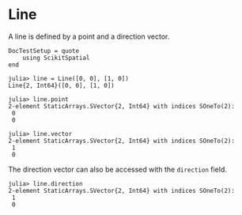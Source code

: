 # Line

A line is defined by a point and a direction vector.

```@meta
DocTestSetup = quote
    using ScikitSpatial
end
```

```jldoctest line
julia> line = Line([0, 0], [1, 0])
Line{2, Int64}([0, 0], [1, 0])

julia> line.point
2-element StaticArrays.SVector{2, Int64} with indices SOneTo(2):
 0
 0

julia> line.vector
2-element StaticArrays.SVector{2, Int64} with indices SOneTo(2):
 1
 0
```

The direction vector can also be accessed with the `direction` field.

```jldoctest line
julia> line.direction
2-element StaticArrays.SVector{2, Int64} with indices SOneTo(2):
 1
 0
```
